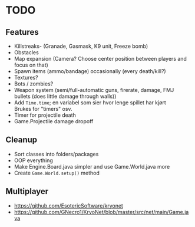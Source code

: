 # TODO

## Features

- Killstreaks- (Granade, Gasmask, K9 unit, Freeze bomb)
- Obstacles
- Map expansion (Camera? Choose center position between players and focus on that)
- Spawn items (ammo/bandage) occasionally (every death/kill?)
- Textures?
- Bots / zombies?
- Weapon system (semi/full-automatic guns, firerate, damage, FMJ bullets (does little damage through walls))
- Add ``Time.time``; en variabel som sier hvor lenge spillet har kjørt  
Brukes for "timers" osv.
- Timer for projectile death
- Game.Projectile damage dropoff

## Cleanup

- Sort classes into folders/packages
- OOP everything
- Make Engine.Board.java simpler and use Game.World.java more
- Create ``Game.World.setup()`` method

## Multiplayer

- https://github.com/EsotericSoftware/kryonet
- https://github.com/GNecro1/KryoNet/blob/master/src/net/main/Game.java